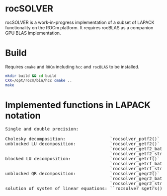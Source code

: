 # rocSOLVER

rocSOLVER is a work-in-progress implementation of a subset of LAPACK functionality on the ROCm platform. It requires rocBLAS as a companion GPU BLAS implementation.

# Build
Requires `cmake` and `ROCm` including `hcc` and `rocBLAS` to be installed.

```bash
mkdir build && cd build
CXX=/opt/rocm/bin/hcc cmake ..
make
```
# Implemented functions in LAPACK notation
<pre>
Single and double precision:

Cholesky decomposition:                 `rocsolver_potf2()` 
unblocked LU decomposition:             `rocsolver_getf2()` 
                                        `rocsolver_getf2_batched()`
                                        `rocsolver_getf2_strided_batched()`
blocked LU decomposition:               `rocsolver_getrf()`
                                        `rocsolver_getrf_batched()`
                                        `rocsolver_getrf_strided_batched()`
unblocked QR decomposition:             `rocsolver_geqr2()`
                                        `rocsolver_geqr2_batched()`
                                        `rocsolver_geqr2_strided_batched()`
solution of system of linear equations: ``rocsolver_sgetrs() rocsolver_dgetrs()``  
</pre>
